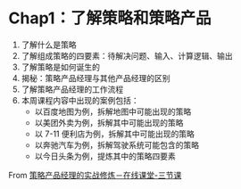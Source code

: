 # Chap1：了解策略和策略产品

1. 了解什么是策略
2. 了解组成策略的四要素：待解决问题、输入、计算逻辑、输出
3. 了解策略是如何诞生的
4. 揭秘：策略产品经理与其他产品经理的区别
5. 了解策略产品经理的工作流程
6. 本周课程内容中出现的案例包括：
	* 以百度地图为例，拆解地图中可能出现的策略
	* 以美团外卖为例，拆解其中可能出现的策略
	* 以 7-11 便利店为例，拆解其中可能出现的策略
	* 以奔驰汽车为例，拆解驾驶系统可能包含的策略
	* 以今日头条为例，提炼其中的策略四要素


From [策略产品经理的实战修炼－在线课堂-三节课](https://class.sanjieke.cn/course/3610846.html)


